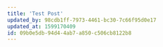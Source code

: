 ```yaml
---
title: 'Test Post'
updated_by: 98cdb1ff-7973-4461-bc30-7c66f95d0e17
updated_at: 1599170409
id: 09b0e5db-94d4-4ab7-a850-c506cb8122b8
---
```


